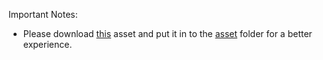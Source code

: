 Important Notes: 
- Please download [this](https://drive.google.com/file/d/16n_RbUE_McowwYVbB1wljVCC7SK5x3Cl/view?usp=sharing) asset and put it in to the [asset](https://github.com/AprilArn/School-Projects/tree/main/Website%20team-project%20fundamentals%20-%20Game%20of%20the%20Year/asset) folder for a better experience.

